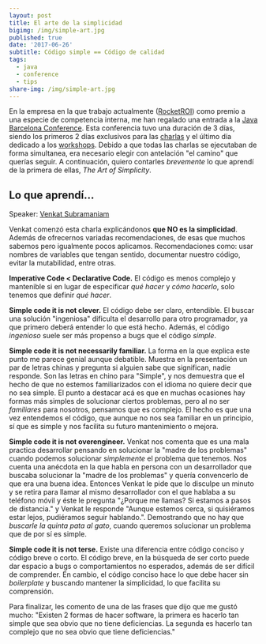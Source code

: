 ```yaml
---
layout: post
title: El arte de la simplicidad
bigimg: /img/simple-art.jpg
published: true
date: '2017-06-26'
subtitle: Código simple == Código de calidad
tags:
  - java
  - conference
  - tips
share-img: /img/simple-art.jpg
---
```

En la empresa en la que trabajo actualmente ([RocketROI](https://www.rocketroi.com/es/)) como premio a una especie de competencia interna, me han regalado una entrada a la [Java Barcelona Conference](http://www.jbcnconf.com/2017/). Esta conferencia tuvo una duración de 3 días, siendo los primeros 2 días exclusivos para las [charlas](http://www.jbcnconf.com/2017/talks.html) y el último día dedicado a los [workshops](http://www.jbcnconf.com/2017/workshops.html). Debido a que todas las charlas se ejecutaban de forma simultanea, era necesario elegir con antelación "el camino" que querías seguir. A continuación, quiero contarles _brevemente_ lo que aprendí de la primera de ellas, _The Art of Simplicity_.

## Lo que aprendí...

Speaker: [Venkat Subramaniam](https://twitter.com/venkat_s) 

Venkat comenzó esta charla explicándonos **que NO es la simplicidad**. Además de ofrecernos variadas recomendaciones, de esas que muchos sabemos pero igualmente pocos aplicamos. Recomendaciones como: usar nombres de variables que tengan sentido, documentar nuestro código, evitar la mutabilidad, entre otras. 

**Imperative Code < Declarative Code.** El código es menos complejo y mantenible si en lugar de especificar _qué hacer_ y _cómo hacerlo_, solo tenemos que definir _qué hacer_. 

**Simple code it is not clever.** El código debe ser claro, entendible. El buscar una solución "ingeniosa" dificulta el desarrollo para otro programador, ya que primero deberá entender lo que está hecho. Además, el código _ingenioso_ suele ser más propenso a bugs que el código _simple_.

**Simple code it is not necessarily familiar.** La forma en la que explica este punto me parece genial aunque debatible. Muestra en la presentación un par de letras chinas y pregunta si alguien sabe que significan, nadie responde. Son las letras en chino para "Simple", y nos demuestra que el hecho de que no estemos familiarizados con el idioma no quiere decir que no sea simple. El punto a destacar acá es que en muchas ocasiones hay formas más simples de solucionar ciertos problemas, pero al no ser _familiares_ para nosotros, pensamos que es complejo. El hecho es que una vez entendemos el código, que aunque no nos sea familiar en un principio, sí que es simple y nos facilita su futuro mantenimiento o mejora. 

**Simple code it is not overengineer.** Venkat nos comenta que es una mala practica desarrollar pensando en solucionar la "madre de los problemas" cuando podemos solucionar _simplemente_ el problema que tenemos. Nos cuenta una anécdota en la que habla en persona con un desarrollador que buscaba solucionar la "madre de los problemas" y quería convencerlo de que era una buena idea. Entonces Venkat le pide que lo disculpe un minuto y se retira para llamar al mismo desarrollador con el que hablaba a su teléfono móvil y éste le pregunta "¿Porque me llamas? Si estamos a pasos de distancia." y Venkat le responde "Aunque estemos cerca, si quisiéramos estar lejos, pudiéramos seguir hablando.". Demostrando que no hay que _buscarle la quinta pata al gato_, cuando queremos solucionar un problema que de por sí es simple. 

**Simple code it is not terse.** Existe una diferencia entre código conciso y código breve o corto. El código breve, en la búsqueda de ser corto puede dar espacio a bugs o comportamientos no esperados, además de ser difícil de comprender. En cambio, el código conciso hace lo que debe hacer sin _boilerplate_ y buscando mantener la simplicidad, lo que facilita su comprensión. 

Para finalizar, les comento de una de las frases que dijo que me gustó mucho: "Existen 2 formas de hacer software, la primera es hacerlo tan simple que sea obvio que no tiene deficiencias. La segunda es hacerlo tan complejo que no sea obvio que tiene deficiencias."
